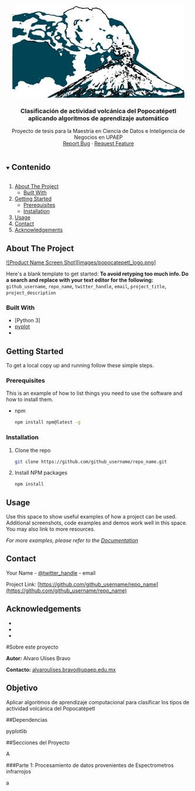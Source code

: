 <br />
<p align="center">
  <a href="https://github.com/aubravo/ActividadVolcanica">
    <img src="images/popocatepetl_logo.png" alt="Popocatepetl" height="250">
  </a>

  <h3 align="center">Clasificación de actividad volcánica del Popocatépetl aplicando algoritmos de aprendizaje automático</h3>

  <p align="center">
    Proyecto de tesis para la Maestría en Ciencia de Datos e Inteligencia de Negocios en UPAEP
    <br />
    <a href="https://github.com/aubravo/ActividadVolcanica/issues">Report Bug</a>
    ·
    <a href="https://github.com/aubravo/ActividadVolcanica/issues">Request Feature</a>
  </p>
</p>



<!-- TABLE OF CONTENTS -->
<details open="open">
  <summary><h2 style="display: inline-block">Contenido</h2></summary>
  <ol>
    <li>
      <a href="#about-the-project">About The Project</a>
      <ul>
        <li><a href="#built-with">Built With</a></li>
      </ul>
    </li>
    <li>
      <a href="#getting-started">Getting Started</a>
      <ul>
        <li><a href="#prerequisites">Prerequisites</a></li>
        <li><a href="#installation">Installation</a></li>
      </ul>
    </li>
    <li><a href="#usage">Usage</a></li>
    <li><a href="#contact">Contact</a></li>
    <li><a href="#acknowledgements">Acknowledgements</a></li>
  </ol>
</details>



<!-- ABOUT THE PROJECT -->
## About The Project

[![Product Name Screen Shot][images/popocatepetl_logo.png]](https://example.com)

Here's a blank template to get started:
**To avoid retyping too much info. Do a search and replace with your text editor for the following:**
`github_username`, `repo_name`, `twitter_handle`, `email`, `project_title`, `project_description`


### Built With

* [Python 3]
* [pyplot](https://matplotlib.org/stable/tutorials/introductory/pyplot.html)
* []()



<!-- GETTING STARTED -->
## Getting Started

To get a local copy up and running follow these simple steps.

### Prerequisites

This is an example of how to list things you need to use the software and how to install them.
* npm
  ```sh
  npm install npm@latest -g
  ```

### Installation

1. Clone the repo
   ```sh
   git clone https://github.com/github_username/repo_name.git
   ```
2. Install NPM packages
   ```sh
   npm install
   ```



<!-- USAGE EXAMPLES -->
## Usage

Use this space to show useful examples of how a project can be used. Additional screenshots, code examples and demos work well in this space. You may also link to more resources.

_For more examples, please refer to the [Documentation](https://example.com)_



<!-- CONTACT -->
## Contact

Your Name - [@twitter_handle](https://twitter.com/twitter_handle) - email

Project Link: [https://github.com/github_username/repo_name](https://github.com/github_username/repo_name)



<!-- ACKNOWLEDGEMENTS -->
## Acknowledgements

* []()
* []()
* []()





#Sobre este proyecto

**Autor:** Alvaro Ulises Bravo

**Contacto:** alvaroulises.bravo@upaep.edu.mx

## Objetivo

Aplicar  algoritmos  de  aprendizaje  computacional  para  clasificar  los  tipos  de actividad volcánica del Popocatépetl

##Dependencias

pyplotlib


##Secciones del Proyecto

A

###Parte 1: Procesamiento de datos provenientes de Espectrometros infrarrojos

a
